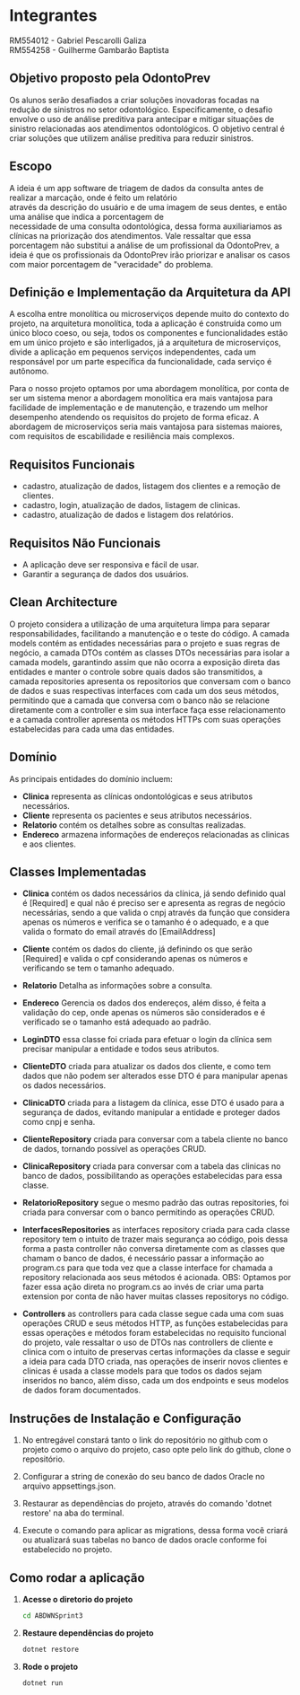 ﻿# Integrantes
RM554012 - Gabriel Pescarolli Galiza  
RM554258 - Guilherme Gambarão Baptista  

## Objetivo proposto pela OdontoPrev

Os alunos serão desafiados a criar soluções inovadoras focadas na 
redução de sinistros no setor odontológico. Especificamente, o desafio 
envolve o uso de análise preditiva para antecipar e mitigar situações de 
sinistro relacionadas aos atendimentos odontológicos.
O objetivo central é criar soluções que utilizem análise preditiva para 
reduzir sinistros.


## Escopo

A ideia é um app software de triagem de dados da consulta antes de realizar a marcação, onde é feito um relatório  
através da descrição do usuário e de uma imagem de seus dentes, e então uma análise que indica a porcentagem de  
necessidade de uma consulta odontológica, dessa forma auxiliariamos as clínicas na priorização dos atendimentos. 
Vale ressaltar que essa porcentagem não substitui a análise de um profissional da OdontoPrev, a ideia é que os 
profissionais da OdontoPrev irão priorizar e analisar os casos com maior porcentagem de "veracidade" do problema.


## Definição e Implementação da Arquitetura da API

A escolha entre monolítica ou microserviços depende muito do contexto do projeto, na arquitetura monolítica, toda
a aplicação é construída como um único bloco coeso, ou seja, todos os componentes e funcionalidades estão em um 
único projeto e são interligados, já a arquitetura de microserviços, divide a aplicação em pequenos serviços
independentes, cada um responsável por um parte específica da funcionalidade, cada serviço é autônomo.

Para o nosso projeto optamos por uma abordagem monolítica, por conta de ser um sistema menor a abordagem 
monolítica era mais vantajosa para facilidade de implementação e de manutenção, e trazendo um melhor desempenho 
atendendo os requisitos do projeto de forma eficaz. A abordagem de microserviços seria mais vantajosa para 
sistemas maiores, com requisitos de escabilidade e resiliência mais complexos.


## Requisitos Funcionais 

- cadastro, atualização de dados, listagem dos clientes e a remoção de clientes.
- cadastro, login, atualização de dados, listagem de clinicas.
- cadastro, atualização de dados e listagem dos relatórios.

## Requisitos Não Funcionais

- A aplicação deve ser responsiva e fácil de usar.
- Garantir a segurança de dados dos usuários.


## Clean Architecture

O projeto considera a utilização de uma arquitetura limpa para separar responsabilidades, facilitando a manutenção
e o teste do código. A camada models contém as entidades necessárias para o projeto e suas regras de negócio, a 
camada DTOs contém as classes DTOs necessárias para isolar a camada models, garantindo assim que não ocorra a 
exposição direta das entidades e manter o controle sobre quais dados são transmitidos, a camada repositories 
apresenta os repositorios que conversam com o banco de dados e suas respectivas interfaces com cada um dos seus
métodos, permitindo que a camada que conversa com o banco não se relacione diretamente com a controller e sim sua
interface faça esse relacionamento e a camada controller apresenta os métodos HTTPs com suas operações estabelecidas
para cada uma das entidades.

## Domínio 
As principais entidades do domínio incluem:

- **Clinica** representa as clínicas ondontológicas e seus atributos necessários.
- **Cliente** representa os pacientes e seus atributos necessários.
- **Relatorio** contém os detalhes sobre as consultas realizadas.
- **Endereco** armazena informações de endereços relacionadas as clinicas e aos clientes.

## Classes Implementadas

- **Clinica** contém os dados necessários da clínica, já sendo definido qual é [Required] e qual não é preciso ser
e apresenta as regras de negócio necessárias, sendo a que valida o cnpj através da função que considera apenas os 
números e verifica se o tamanho é o adequado, e a que valida o formato do email através do [EmailAddress]

- **Cliente** contém os dados do cliente, já definindo os que serão [Required] e valida o cpf considerando apenas
os números e verificando se tem o tamanho adequado.

- **Relatorio** Detalha as informações sobre a consulta.

- **Endereco** Gerencia os dados dos endereços, além disso, é feita a validação do cep, onde apenas os números são
considerados e é verificado se o tamanho está adequado ao padrão.

- **LoginDTO** essa classe foi criada para efetuar o login da clínica sem precisar manipular a entidade e todos seus
atributos.

- **ClienteDTO** criada para atualizar os dados dos cliente, e como tem dados que não podem ser alterados esse DTO
é para manipular apenas os dados necessários.

- **ClinicaDTO** criada para a listagem da clínica, esse DTO é usado para a segurança de dados, evitando manipular
a entidade e proteger dados como cnpj e senha.

- **ClienteRepository** criada para conversar com a tabela cliente no banco de dados, tornando possível as operações
CRUD.

- **ClinicaRepository** criada para conversar com a tabela das clinicas no banco de dados, possibilitando as operações
estabelecidas para essa classe.

- **RelatorioRepository** segue o mesmo padrão das outras repositories, foi criada para conversar com o banco permitindo
as operações CRUD.

- **InterfacesRepositories** as interfaces repository criada para cada classe repository tem o intuito de trazer
mais segurança ao código, pois dessa forma a pasta controller não conversa diretamente com as classes que chamam
o banco de dados, é necessário passar a informação ao program.cs para que toda vez que a classe interface for 
chamada a repository relacionada aos seus métodos é acionada. OBS: Optamos por fazer essa ação direta no program.cs
ao invés de criar uma parta extension por conta de não haver muitas classes repositorys no código.

- **Controllers** as controllers para cada classe segue cada uma com suas operações CRUD e seus métodos HTTP, as
funções estabelecidas para essas operações e métodos foram estabelecidas no requisito funcional do projeto, vale
ressaltar o uso de DTOs nas controllers de cliente e clinica com o intuito de preservas certas informações da 
classe e seguir a ideia para cada DTO criada, nas operações de inserir novos clientes e clinicas é usada a classe
models para que todos os dados sejam inseridos no banco, além disso, cada um dos endpoints e seus modelos de dados
foram documentados.




## Instruções de Instalação e Configuração

1. No entregável constará tanto o link do repositório no github com o projeto como o arquivo 
do projeto, caso opte pelo link do github, clone o repositório.

2. Configurar a string de conexão do seu banco de dados Oracle no arquivo appsettings.json.

3. Restaurar as dependências do projeto, através do comando 'dotnet restore' na aba do terminal.

4. Execute o comando para aplicar as migrations, dessa forma você criará ou atualizará suas 
tabelas no banco de dados oracle conforme foi estabelecido no projeto.

## Como rodar a aplicação

1. **Acesse o diretorio do projeto**
    ```bash
    cd ABDWNSprint3
    ```

2. **Restaure dependências do projeto**
    ```bash
    dotnet restore
    ```

3. **Rode o projeto**
    ```bash
    dotnet run
    ```

